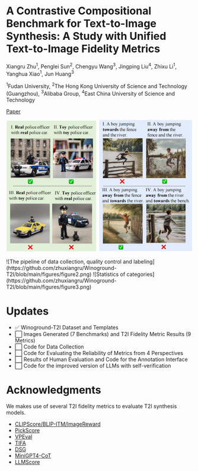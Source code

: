 # A Contrastive Compositional Benchmark for Text-to-Image Synthesis: A Study with Unified Text-to-Image Fidelity Metrics

Xiangru Zhu<sup>1</sup>, Penglei Sun<sup>2</sup>, Chengyu Wang<sup>3</sup>, Jingping Liu<sup>4</sup>, Zhixu Li<sup>1</sup>, Yanghua Xiao<sup>1</sup>, Jun Huang<sup>3</sup>

<sup>1</sup>Fudan University, <sup>2</sup>The Hong Kong University of Science and Technology (Guangzhou),
<sup>3</sup>Alibaba Group, <sup>4</sup>East China University of Science and Technology

[Paper](https://arxiv.org/abs/2312.02338)

![Failed cases on Stable Diffusion XL 1.0](https://github.com/zhuxiangru/Winoground-T2I/blob/main/figures/figure1.png)

<!-- -->![The pipeline of data collection, quality control and labeling](https://github.com/zhuxiangru/Winoground-T2I/blob/main/figures/figure2.png)

<!-- -->![Statistics of categories](https://github.com/zhuxiangru/Winoground-T2I/blob/main/figures/figure3.png)


# Updates

- ✅ Winoground-T2I Dataset and Templates
- ⬜ Images Generated (7 Benchmarks) and T2I Fidelity Metric Results (9 Metrics)
- ⬜ Code for Data Collection
- ⬜ Code for Evaluating the Reliability of Metrics from 4 Perspectives
- ⬜ Results of Human Evaluation and Code for the Annotation Interface
- ⬜ Code for the improved version of LLMs with self-verification 

# Acknowledgments

We makes use of several T2I fidelity metrics to evaluate T2I synthesis models. 

- [CLIPScore/BLIP-ITM/ImageReward](https://github.com/THUDM/ImageReward)
- [PickScore](https://github.com/yuvalkirstain/PickScore)
- [VPEval](https://github.com/aszala/VPEval)
- [TIFA](https://github.com/Yushi-Hu/tifa)
- [DSG](https://github.com/j-min/DSG)
- [MiniGPT4-CoT](https://github.com/Karine-Huang/T2I-CompBench)
- [LLMScore](https://github.com/YujieLu10/LLMScore)

